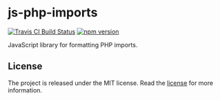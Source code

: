# js-php-imports
[![Travis CI Build Status](https://travis-ci.com/Tarik02/js-php-imports.svg?branch=master)](https://travis-ci.com/Tarik02/js-php-imports)
[![npm version](https://badge.fury.io/js/php-imports.svg)](https://badge.fury.io/js/php-imports)

JavaScript library for formatting PHP imports.

## License

The project is released under the MIT license. Read the [license](https://github.com/Tarik02/js-php-imports/blob/master/LICENSE) for more information.
